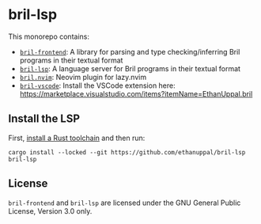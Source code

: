 # bril-lsp

This monorepo contains:

- [`bril-frontend`](./bril-frontend/): A library for parsing and type checking/inferring Bril
  programs in their textual format
- [`bril-lsp`](./bril-lsp/): A language server for Bril programs in their textual format
- [`bril.nvim`](https://github.com/ethanuppal/bril.nvim/tree/main): Neovim plugin for lazy.nvim
- [`bril-vscode`](./bril-vscode/): Install the VSCode extension here: https://marketplace.visualstudio.com/items?itemName=EthanUppal.bril

## Install the LSP

First, [install a Rust toolchain](https://rustup.rs) and then run:

```
cargo install --locked --git https://github.com/ethanuppal/bril-lsp bril-lsp
```

## License

`bril-frontend` and `bril-lsp` are licensed under the GNU General Public
License, Version 3.0 only.
